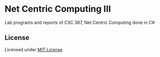 # Net Centric Computing III
Lab programs and reports of CSC 367, Net Centric Computing done in C#

## License
Licensed under [MIT License](https://choosealicense.com/licenses/mit/)

